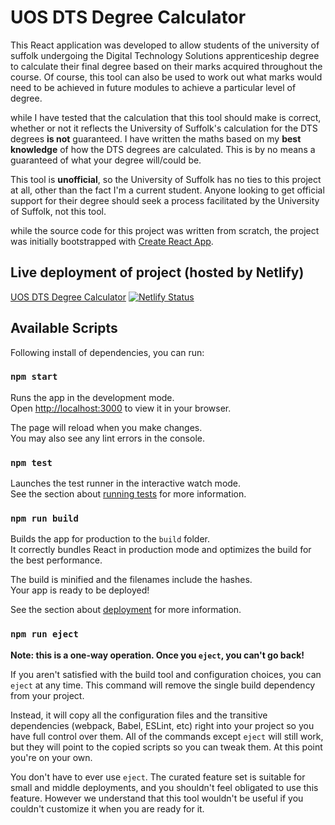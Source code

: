 # UOS DTS Degree Calculator

This React application was developed to allow students of the university of suffolk undergoing the Digital Technology Solutions apprenticeship degree to calculate their final degree based on their marks acquired throughout the course. Of course, this tool can also be used to work out what marks would need to be achieved in future modules to achieve a particular level of degree.

while I have tested that the calculation that this tool should make is correct, whether or not it reflects the University of Suffolk's calculation for the DTS degrees **is not** guaranteed. I have written the maths based on my **best knowledge** of how the DTS degrees are calculated. This is by no means a guaranteed of what your degree will/could be.

This tool is **unofficial**, so the University of Suffolk has no ties to this project at all, other than the fact I'm a current student. Anyone looking to get official support for their degree should seek a process facilitated by the University of Suffolk, not this tool.

while the source code for this project was written from scratch, the project was initially bootstrapped with [Create React App](https://github.com/facebook/create-react-app).

## Live deployment of project (hosted by Netlify)

[UOS DTS Degree Calculator](https://uosdtscalculator.netlify.app/) [![Netlify Status](https://api.netlify.com/api/v1/badges/573b3f1b-298c-4663-9abe-d38266abcb47/deploy-status)](https://app.netlify.com/sites/uosdtscalculator/deploys)

## Available Scripts

Following install of dependencies, you can run:

### `npm start`

Runs the app in the development mode.\
Open [http://localhost:3000](http://localhost:3000) to view it in your browser.

The page will reload when you make changes.\
You may also see any lint errors in the console.

### `npm test`

Launches the test runner in the interactive watch mode.\
See the section about [running tests](https://facebook.github.io/create-react-app/docs/running-tests) for more information.

### `npm run build`

Builds the app for production to the `build` folder.\
It correctly bundles React in production mode and optimizes the build for the best performance.

The build is minified and the filenames include the hashes.\
Your app is ready to be deployed!

See the section about [deployment](https://facebook.github.io/create-react-app/docs/deployment) for more information.

### `npm run eject`

**Note: this is a one-way operation. Once you `eject`, you can't go back!**

If you aren't satisfied with the build tool and configuration choices, you can `eject` at any time. This command will remove the single build dependency from your project.

Instead, it will copy all the configuration files and the transitive dependencies (webpack, Babel, ESLint, etc) right into your project so you have full control over them. All of the commands except `eject` will still work, but they will point to the copied scripts so you can tweak them. At this point you're on your own.

You don't have to ever use `eject`. The curated feature set is suitable for small and middle deployments, and you shouldn't feel obligated to use this feature. However we understand that this tool wouldn't be useful if you couldn't customize it when you are ready for it.
